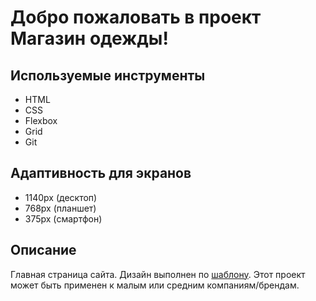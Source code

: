 # Добро пожаловать в проект Магазин одежды!

## Используемые инструменты
- HTML
- CSS
- Flexbox
- Grid
- Git

## Адаптивность для экранов
- 1140px (десктоп)
- 768px (планшет)
- 375px (смартфон)

## Описание
Главная страница сайта. Дизайн выполнен по [шаблону](https://www.figma.com/file/mnLY69cYE5cqWM5w6n5hXx/Seo-&-Digital-Marketing-Landing-Page?node-id=190:1194). Этот проект может быть применен к малым или средним компаниям/брендам.